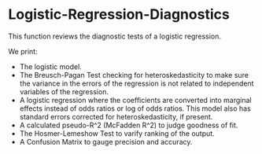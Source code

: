 # Logistic-Regression-Diagnostics
This function reviews the diagnostic tests of a logistic regression. 

We print:
* The logistic model.
* The Breusch-Pagan Test checking for heteroskedasticity to make sure the variance in the errors of the regression is not related to independent variables of the regression. 
* A logistic regression where the coefficients are converted into marginal effects instead of odds ratios or log of odds ratios. This model also has standard errors corrected for heteroskedasticity, if present. 
* A calculated pseudo-R^2 (McFadden R^2) to judge goodness of fit.
* The Hosmer-Lemeshow Test to varify ranking of the output.
* A Confusion Matrix to gauge precision and accuracy.

